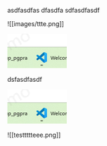 asdfasdfas
dfasdfa
sdfasdfasdf

![[images/ttte.png]]

![图片alt](images/ttte.png)

dsfasdfasdf

![](images/ttte.png)


![[testtttteee.png]]


